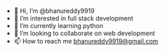 - 👋 Hi, I’m @bhanureddy9919
- 👀 I’m interested in full stack development
- 🌱 I’m currently learning python
- 💞️ I’m looking to collaborate on web development
- 📫 How to reach me bhanureddy9919@gmail.com

<!---
bhanureddy9919/bhanureddy9919 is a ✨ special ✨ repository because its `README.md` (this file) appears on your GitHub profile.
You can click the Preview link to take a look at your changes.
--->

